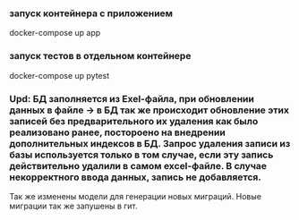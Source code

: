 ### запуск контейнера с приложением
docker-compose up app

### запуск тестов в отдельном контейнере
docker-compose up pytest

### Upd: БД заполняется из Exel-файла, при обновлении данных в файле -> в БД так же происходит обновление этих записей без предварительного их удаления как было реализовано ранее, постороено на внедрении дополнительных индексов в БД. Запрос удаления записи из базы используется только в том случае, если эту запись действительно удалили в самом excel-файле. В случае некорректного ввода данных, запись не добавляется.
Так же изменены модели для генерации новых миграций. Новые миграции так же запушены в гит.
